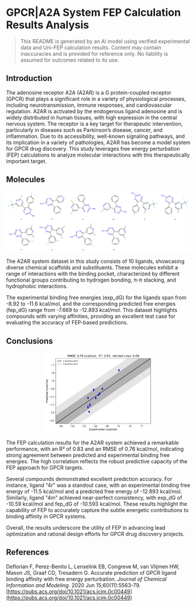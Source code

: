 # GPCR|A2A System FEP Calculation Results Analysis

> This README is generated by an AI model using verified experimental data and Uni-FEP calculation results. Content may contain inaccuracies and is provided for reference only. No liability is assumed for outcomes related to its use.

## Introduction

The adenosine receptor A2A (A2AR) is a G protein-coupled receptor (GPCR) that plays a significant role in a variety of physiological processes, including neurotransmission, immune responses, and cardiovascular regulation. A2AR is activated by the endogenous ligand adenosine and is widely distributed in human tissues, with high expression in the central nervous system. The receptor is a key target for therapeutic intervention, particularly in diseases such as Parkinson’s disease, cancer, and inflammation. Due to its accessibility, well-known signaling pathways, and its implication in a variety of pathologies, A2AR has become a model system for GPCR drug discovery. This study leverages free energy perturbation (FEP) calculations to analyze molecular interactions with this therapeutically important target.

## Molecules

![Molecular structures of representative compounds](mol_grid.png)

The A2AR system dataset in this study consists of 10 ligands, showcasing diverse chemical scaffolds and substituents. These molecules exhibit a range of interactions with the binding pocket, characterized by different functional groups contributing to hydrogen bonding, π-π stacking, and hydrophobic interactions. 

The experimental binding free energies (exp_dG) for the ligands span from -8.92 to -11.6 kcal/mol, and the corresponding predicted free energies (fep_dG) range from -7.669 to -12.893 kcal/mol. This dataset highlights compounds with varying affinities, providing an excellent test case for evaluating the accuracy of FEP-based predictions.

## Conclusions

<p align="center"><img src="result_dG.png" width="300"></p>

The FEP calculation results for the A2AR system achieved a remarkable performance, with an R² of 0.83 and an RMSE of 0.76 kcal/mol, indicating strong agreement between predicted and experimental binding free energies. The high correlation reflects the robust predictive capacity of the FEP approach for GPCR targets.

Several compounds demonstrated excellent prediction accuracy. For instance, ligand "4r" was a standout case, with an experimental binding free energy of -11.5 kcal/mol and a predicted free energy of -12.893 kcal/mol. Similarly, ligand "4m" achieved near-perfect consistency, with exp_dG of -10.59 kcal/mol and fep_dG of -10.593 kcal/mol. These results highlight the capability of FEP to accurately capture the subtle energetic contributions to binding affinity in GPCR systems.

Overall, the results underscore the utility of FEP in advancing lead optimization and rational design efforts for GPCR drug discovery projects.

## References

Deflorian F, Perez-Benito L, Lenselink EB, Congreve M, van Vlijmen HW, Mason JS, Graaf CD, Tresadern G. Accurate prediction of GPCR ligand binding affinity with free energy perturbation. *Journal of Chemical Information and Modeling.* 2020 Jun 15;60(11):5563-79. [https://pubs.acs.org/doi/10.1021/acs.jcim.0c00449](https://pubs.acs.org/doi/10.1021/acs.jcim.0c00449)